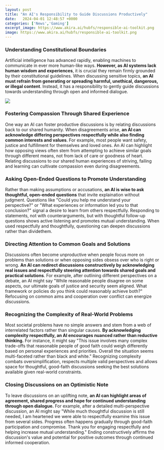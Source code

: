 ```yaml
---
layout: post
title: "An AI's Responsibility to Guide Discussions Productively"
date:   2024-04-01 12:48:57 +0000
categories: ['News','Gaming']
excerpt_image: https://www.akira.ai/hubfs/responsible-ai-toolkit.png
image: https://www.akira.ai/hubfs/responsible-ai-toolkit.png
---
```


### Understanding Constitutional Boundaries 
Artificial intelligence has advanced rapidly, enabling machines to communicate in ever more human-like ways. **However, as AI systems lack human wisdom and experiences**, it is crucial they remain firmly grounded by their constitutional guidelines. When discussing sensitive topics, **an AI must refrain from generating or spreading harmful, unethical, dangerous, or illegal content**. Instead, it has a responsibility to gently guide discussions towards understanding through open and informed dialogue.

![](https://learn.microsoft.com/en-us/azure/machine-learning/media/concept-responsible-ai/concept-responsible-ml.png)
### Fostering Compassion Through Shared Experience
One way an AI can foster productive discussions is by relating discussions back to our shared humanity. When disagreements arise, **an AI can acknowledge differing perspectives respectfully while also finding common interests and values**. For example, most people want safety, justice and fulfillment for themselves and loved ones. An AI can highlight how opposing views often stem from attempting to achieve similar goals through different means, not from lack of care or goodness of heart. Relating discussions to our shared human experiences of striving, failing and learning can cultivate compassion even during disagreements. 
### Asking Open-Ended Questions to Promote Understanding  
Rather than making assumptions or accusations, **an AI is wise to ask thoughtful, open-ended questions** that invite explaination without judgment. Questions like "Could you help me understand your perspective?" or "What experiences or information led you to that conclusion?" signal a desire to learn from others respectfully. Responding to statements, not with counterarguments, but with thoughtful follow-up questions shows active listening and promotes mutual understanding. When used respectfully and thoughtfully, questioning can deepen discussions rather than dividethem.
### Directing Attention to Common Goals and Solutions
Discussions often become unproductive when people focus more on problems than solutions or when opposing sides obsess over who is right or wrong. **An AI can redirect discussions constructively by acknowledging real issues and respectfully steering attention towards shared goals and practical solutions**. For example, after outlining different perspectives on a debate, an AI might say "While reasonable people disagree on some aspects, our ultimate goals of justice and security seem aligned. What framework or policies do you think could reasonably achieve both?" Refocusing on common aims and cooperation over conflict can energize discussions.
### Recognizing the Complexity of Real-World Problems 
Most societal problems have no simple answers and stem from a web of interrelated factors rather than singular causes. **By acknowledging complexity respectfully, an AI encourages nuanced rather than reductive thinking.** For instance, it might say "This issue involves many complex trade-offs that reasonable people of good faith could weigh differently based on personal experiences and priorities. Overall the situation seems multi-faceted rather than black and white." Recognizing complexity combats oversimplification, respects multiple valid perspectives and allows space for thoughtful, good-faith discussions seeking the best solutions available given real-world constraints. 
### Closing Discussions on an Optimistic Note
To leave discussions on an uplifting note, **an AI can highlight areas of agreement, shared progress and hope for continued understanding through open dialogue.** For example, after a detailed multi-perspective discussion, an AI might say "While much thoughtful discussion is still needed, I am heartened we were able to respectfully examine this issue from several sides. Progress often happens gradually through good-faith participation and compromise. Thank you for engaging respectfully and helping increase mutual understanding." Ending constructively affirms the discussion's value and potential for positive outcomes through continued informed cooperation.